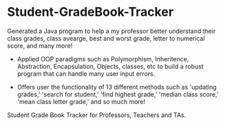 # Student-GradeBook-Tracker

Generated a Java program to help a my professor better understand their class grades, class avearge, best and worst grade, letter to numerical score, and many more!

- Applied OOP paradigms such as Polymorphism, Inheritence, Abstraction, Encapsulation, Objects, classes, etc to build a robust program that can handle many user input errors. 

- Offers user the functionality of 13 different methods such as 'updating grades,' 'search for student,' 'find highest grade,' 'median class score,' 'mean class letter grade,' and so much more!

Student Grade Book Tracker for Professors, Teachers and TAs. 

